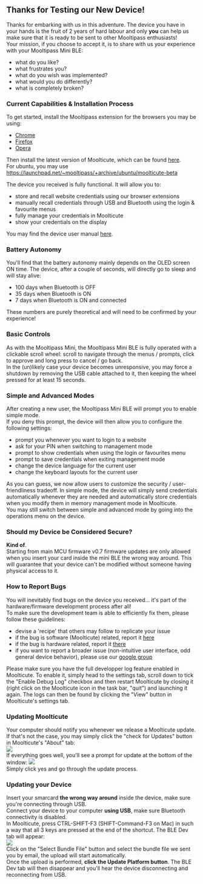 ## [](#header-2)Thanks for Testing our New Device!  
Thanks for embarking with us in this adventure. The device you have in your hands is the fruit of 2 years of hard labour and only **you** can help us make sure that it is ready to be sent to other Mooltipass enthusiasts!  
Your mission, if you choose to accept it, is to share with us your experience with your Mooltipass Mini BLE:
- what do you like?  
- what frustrates you?  
- what do you wish was implemented?  
- what would you do differently?  
- what is completely broken?  
  
    
    
### [](#header-3)Current Capabilities & Installation Process  
To get started, install the Mooltipass extension for the browsers you may be using:  
- <a href="https://chrome.google.com/webstore/detail/mooltipass-extension/ffemldjbbfhimggdkkckolidemlllklk">Chrome</a>  
- <a href="https://addons.mozilla.org/en-US/firefox/addon/mooltipass-extension/">Firefox</a>  
- <a href="https://addons.opera.com/en/extensions/details/mooltipass-extension/">Opera</a>  
  
Then install the latest version of Moolticute, which can be found <a href="https://betas.themooltipass.com/">here</a>.  
For ubuntu, you may use https://launchpad.net/~mooltipass/+archive/ubuntu/moolticute-beta  
   
The device you received is fully functional. It will allow you to:  
- store and recall website credentials using our browser extensions  
- manually recall credentials through USB and Bluetooth using the login & favourite menus   
- fully manage your credentials in Moolticute  
- show your credentials on the display  
  
You may find the device user manual <a href="https://github.com/mooltipass/minible/raw/master/MooltipassMiniBLEUserManual.pdf">here</a>.  
  
  
  
### [](#header-3)Battery Autonomy  
You'll find that the battery autonomy mainly depends on the OLED screen ON time. The device, after a couple of seconds, will directly go to sleep and will stay alive:  
- 100 days when Bluetooth is OFF    
- 35 days when Bluetooth is ON  
- 7 days when Bluetooth is ON and connected  
  
These numbers are purely theoretical and will need to be confirmed by your experience!  
  
  
  
### [](#header-3)Basic Controls   
As with the Mooltipass Mini, the Mooltipass Mini BLE is fully operated with a clickable scroll wheel: scroll to navigate through the menus / prompts, click to approve and long press to cancel / go back.  
In the (un)likely case your device becomes unresponsive, you may force a shutdown by removing the USB cable attached to it, then keeping the wheel pressed for at least 15 seconds.  
  
  
  
### [](#header-3)Simple and Advanced Modes  
After creating a new user, the Mooltipass Mini BLE will prompt you to enable simple mode.  
If you deny this prompt, the device will then allow you to configure the following settings:  
- prompt you whenever you want to login to a website  
- ask for your PIN when switching to management mode
- prompt to show credentials when using the login or favourites menu  
- prompt to save credentials when exiting management mode  
- change the device language for the current user  
- change the keyboard layouts for the current user  

As you can guess, we now allow users to customize the security / user-friendliness tradeoff. In simple mode, the device will simply send credentials automatically whenever they are needed and automatically store credentials when you modify them in memory management mode in Moolticute.  
You may still switch between simple and advanced mode by going into the operations menu on the device.  
  
  
  
### [](#header-3)Should my Device be Considered Secure?  
**Kind of**.  
Starting from main MCU firmware v0.7 firmware updates are only allowed when you insert your card inside the mini BLE the wrong way around. This will guarantee that your device can't be modified without someone having physical access to it.  
  
  
  
### [](#header-3)How to Report Bugs  
You will inevitably find bugs on the device you received... it's part of the hardware/firmware development process after all!  
To make sure the development team is able to efficiently fix them, please follow these guidelines:  
- devise a 'recipe' that others may follow to replicate your issue  
- if the bug is software (Moolticute) related, report it <a href="https://github.com/mooltipass/moolticute/issues/new">here</a>  
- if the bug is hardware related, report it <a href="https://github.com/mooltipass/minible/issues/new">there</a>  
- if you want to report a broader issue (non-intuitive user interface, odd general device behavior), please use our <a href="https://groups.google.com/forum/#!forum/mooltipass-ble-beta-testers">google group</a>  

Please make sure you have the full developper log feature enabled in Moolticute. To enable it, simply head to the settings tab, scroll down to tick the "Enable Debug Log" checkbox and then restart Moolticute by closing it (right click on the Moolticute icon in the task bar, "quit") and launching it again. The logs can then be found by clicking the "View" button in Moolticute's settings tab.  



### [](#header-3)Updating Moolticute  
Your computer should notify you whenever we release a Moolticute update. If that's not the case, you may simply click the "check for Updates" button in Moolticute's "About" tab:  
![](https://github.com/mooltipass/minible/blob/gh-pages/images/moolticute_update_guide/check_for_update.PNG?raw=true)  
If everything goes well, you'll see a prompt for update at the bottom of the window:
![](https://github.com/mooltipass/minible/blob/gh-pages/images/moolticute_update_guide/update_message.PNG?raw=true)  
Simply click yes and go through the update process.  



### [](#header-3)Updating your Device  
Insert your smarcard **the wrong way around** inside the device, make sure you're connecting through USB.  
Connect your device to your computer **using USB**, make sure Bluetooth connectivity is disabled.  
In Moolticute, press CTRL-SHIFT-F3 (SHIFT-Command-F3 on Mac) in such a way that all 3 keys are pressed at the end of the shortcut. The BLE Dev tab will appear:  
![](https://github.com/mooltipass/minible/blob/gh-pages/images/minible_update_guide/ble_dev_tab_oneclick.PNG?raw=true)  
Click on the "Select Bundle File" button and select the bundle file we sent you by email, the upload will start automatically.  
Once the upload is performed, **click the Update Platform button**. The BLE Dev tab will then disappear and you'll hear the device disconnecting and reconnecting from USB.  
